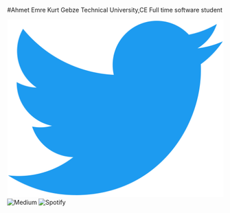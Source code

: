 #Ahmet Emre Kurt
Gebze Technical University,CE   Full time software student

![Twitter](https://github.com/WauF/Portfolio/blob/main/portfolio%20images/Twitter-logo.svg.png)
![Medium]()
![Spotify]()
